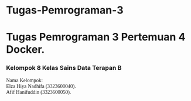 # Tugas-Pemrograman-3
# Tugas Pemrograman 3 Pertemuan 4 Docker. 
### Kelompok 8 Kelas Sains Data Terapan B 
<span style="font-family: 'Times New Roman';">Nama Kelompok:</span><br>
<span style="font-family: 'Times New Roman';">Elza Hiya Nadhifa (3323600040).</span><br>
<span style="font-family: 'Times New Roman';">Afif Hanifuddin (3323600050).</span>
